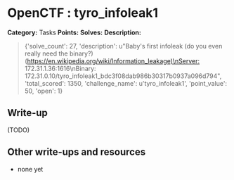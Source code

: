 # OpenCTF : tyro_infoleak1

**Category:** Tasks
**Points:** 
**Solves:** 
**Description:**

> {'solve_count': 27, 'description': u"Baby's first infoleak (do you even really need the binary?) (<https://en.wikipedia.org/wiki/Information_leakage)\nServer:> 172.31.1.36:1616\nBinary: 172.31.0.10/tyro_infoleak1_bdc3f08dab986b30317b0937a096d794", 'total_scored': 1350, 'challenge_name': u'tyro_infoleak1', 'point_value': 50, 'open': 1}

## Write-up

(TODO)

## Other write-ups and resources

* none yet
